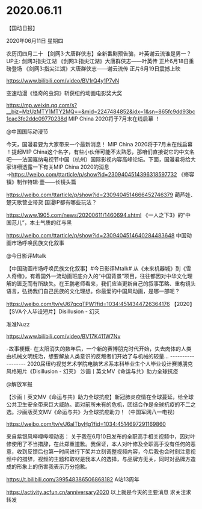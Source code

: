 # 2020.06.11


【国动日报】

2020年06月11日  星期四

农历闰四月二十
 【剑网3·大唐群侠志】全新番剧预告骗，叶英谢云流谁是男一？ UP主: 剑网3指尖江湖
《剑网3:指尖江湖》大唐群侠志——叶英传 正片6月18日重磅登场
《剑网3:指尖江湖》大唐群侠志——谢云流传 正片6月19日震撼上映

https://www.bilibili.com/video/BV1rQ4y1P7vN

 



空速动漫《怪奇的虫洞》斩获纽约动画电影奖大奖

https://mp.weixin.qq.com/s?__biz=MzUzMTY1MTY2MQ==&mid=2247484852&idx=1&sn=865fc9dd93bc1cac3fe2ddc09770238d
MIP China 2020将于7月末在线启幕 ！

@中国国际动漫节                            

今天，国漫君要为大家带来一个最新消息！
MIP China 2020将于7月末在线启幕 ！提起MIP China这个名字，有些小伙伴可能不太熟悉，那咱们直接说它的中文名吧——法国戛纳电视节中国（杭州）国际影视内容高峰论坛。下面，国漫君将给大家详细透露一下有关MIP China 2020的消息→https://weibo.com/ttarticle/p/show?id=2309404514396318597732
《修容镇》制作特辑·壹——长镜头篇

https://weibo.com/ttarticle/p/show?id=2309404514666452746379
葫芦娃、楚天歌营业带货 国漫IP都有哪些玩法？

https://www.1905.com/news/20200611/1460694.shtml
《一人之下3》的“中国范儿”，本土气质的红与黑

https://weibo.com/ttarticle/p/show?id=2309404514640284483648
中国动画市场呼唤民族文化叙事

@今日影评Mtalk    

【中国动画市场呼唤民族文化叙事】#今日影评Mtalk# 从《未来机器城》到《雪人奇缘》，有着国外一流动画班底介入的“中国背景”项目，往往都因对中华文化理解的匮乏而有所缺失。在王鹏老师看来，我们应当更新自己的叙事策略、重构镜头语言，弘扬我们自己民族的文化理想。你最爱的中国风动画，是哪一部呢？

https://weibo.com/tv/v/J67qcqTPW?fid=1034:4514344726364176
【2020】【SVA个人毕设短片】Disillusion - 幻灭

准准Nuzz

https://www.bilibili.com/video/BV17K411W7Nv

-故事梗概- 在太阳消失的数年后，一个新的赛博朋克时代开始，失去肉体的人类由机械文明统治，想要解放人类意识的反叛者们开始了与机械的较量... ------------------ 2020届纽约视觉艺术学院电脑艺术系本科毕业生个人毕业设计赛博朋克风格短片《Disillusion - 幻灭》
沙画丨英文MV《命运与共》助力全球抗疫

@解放军报    

【沙画丨英文MV《命运与共》助力全球抗疫】新冠肺炎疫情在全球蔓延，给全球公共卫生安全带来巨大威胁。面对前所未有的危机，团结合作是全球抗疫的不二之选。沙画版英文MV《命运与共》为全球抗疫助力！（中国军网八一电视）

https://weibo.com/tv/v/J6alTbyHg?fid=1034:4514697291169860

来自紫银风哔哩哔哩动态： 关于我在6月10日发布的全职高手相关视频中，因对叶修使用了不当措辞，在此郑重道歉。我保证，本人对叶修及全职高手没有任何的恶意，收到反馈后也第一时间进行下架并立刻调整视频内容，今后我也会时刻注意视频中的措辞，视频的主题和取材是我本人的选择，与品牌方无关，同时对品牌方造成的形象上的伤害我表示万分抱歉。

https://t.bilibili.com/399548386506868182
 A站13周年

https://activity.acfun.cn/anniversary2020
以上就是今天的主要消息
求关注求转发





